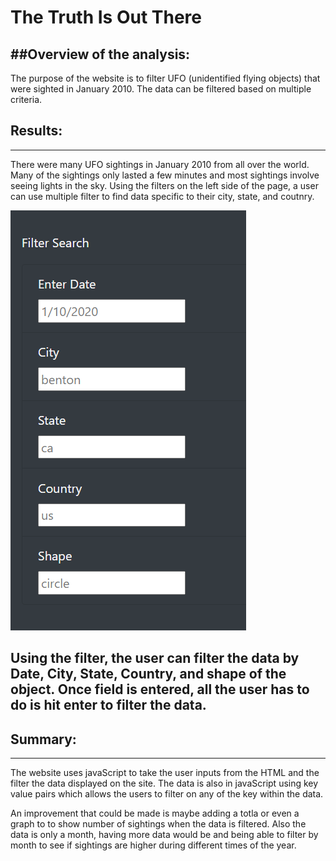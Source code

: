 # The Truth Is Out There

##Overview of the analysis:
---
The purpose of the website is to filter UFO (unidentified flying objects) that 
were sighted in January 2010.  The data can be filtered based on multiple criteria.

## Results:
---
There were many UFO sightings in January 2010 from all over the world.  Many of the
sightings only lasted a few minutes and most sightings involve seeing lights in the sky.
Using the filters on the left side of the page, a user can use multiple filter to find 
data specific to their city, state, and coutnry.
 
![How to filter data](\static\images\filterData.PNG)

Using the filter, the user can filter the data by Date, City, State, Country, and shape 
of the object.  Once field is entered, all the user has to do is hit enter to filter the data.
---

## Summary:
---
The website uses javaScript to take the user inputs from the HTML and the filter the 
data displayed on the site.  The data is also in javaScript using key value pairs which 
allows the users to filter on any of the key within the data.

An improvement that could be made is maybe adding a totla or even a graph to to show number 
of sightings when the data is filtered.  Also the data is only a month, having more data 
would be and being able to filter by month to see if sightings are higher during different 
times of the year.

